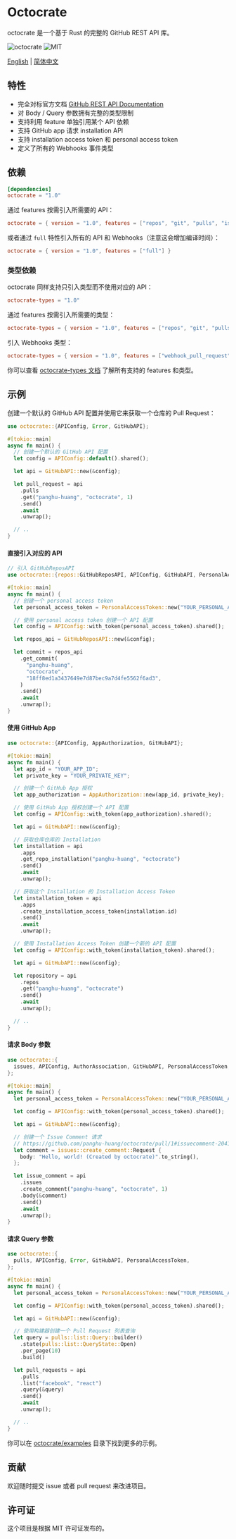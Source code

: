 # Octocrate

octocrate 是一个基于 Rust 的完整的 GitHub REST API 库。

![octocrate](https://img.shields.io/crates/v/octocrate.svg)
![MIT](https://img.shields.io/badge/license-MIT-blue.svg)

[English](./README.md) | [简体中文](./README_zh-CN.md)

## 特性

- 完全对标官方文档 [GitHub REST API Documentation](https://docs.github.com/en/rest?apiVersion=2022-11-28)
- 对 Body / Query 参数拥有完整的类型限制
- 支持利用 feature 单独引用某个 API 依赖
- 支持 GitHub app 请求 installation API
- 支持 installation access token 和 personal access token
- 定义了所有的 Webhooks 事件类型

## 依赖

```toml
[dependencies]
octocrate = "1.0"
```

通过 features 按需引入所需要的 API：

```toml
octocrate = { version = "1.0", features = ["repos", "git", "pulls", "issues", "users", "search"] }
```

或者通过 `full` 特性引入所有的 API 和 Webhooks（注意这会增加编译时间）：

```toml
octocrate = { version = "1.0", features = ["full"] }
```

### 类型依赖

octocrate 同样支持只引入类型而不使用对应的 API：

```toml
octocrate-types = "1.0"
```

通过 features 按需引入所需要的类型：

```toml
octocrate-types = { version = "1.0", features = ["repos", "git", "pulls", "issues", "users", "search"] }
```

引入 Webhooks 类型：

```toml
octocrate-types = { version = "1.0", features = ["webhook_pull_request", "webhook_push"] }
```

你可以查看 [octocrate-types 文档](https://docs.rs/crate/octocrate-types/latest/features) 了解所有支持的 features 和类型。

## 示例

创建一个默认的 GitHub API 配置并使用它来获取一个仓库的 Pull Request：

```rust
use octocrate::{APIConfig, Error, GitHubAPI};

#[tokio::main]
async fn main() {
  // 创建一个默认的 GitHub API 配置
  let config = APIConfig::default().shared();

  let api = GitHubAPI::new(&config);

  let pull_request = api
    .pulls
    .get("panghu-huang", "octocrate", 1)
    .send()
    .await
    .unwrap();

  // ..
}
```

#### 直接引入对应的 API

```rust
// 引入 GitHubReposAPI
use octocrate::{repos::GitHubReposAPI, APIConfig, GitHubAPI, PersonalAccessToken};

#[tokio::main]
async fn main() {
  // 创建一个 personal access token
  let personal_access_token = PersonalAccessToken::new("YOUR_PERSONAL_ACCESS_TOKEN");

  // 使用 personal access token 创建一个 API 配置
  let config = APIConfig::with_token(personal_access_token).shared();

  let repos_api = GitHubReposAPI::new(&config);

  let commit = repos_api
    .get_commit(
      "panghu-huang",
      "octocrate",
      "18ff8ed1a3437649e7d87bec9a7d4fe5562f6ad3",
    )
    .send()
    .await
    .unwrap();
}
```

#### 使用 GitHub App

```rust
use octocrate::{APIConfig, AppAuthorization, GitHubAPI};

#[tokio::main]
async fn main() {
  let app_id = "YOUR_APP_ID";
  let private_key = "YOUR_PRIVATE_KEY";

  // 创建一个 GitHub App 授权
  let app_authorization = AppAuthorization::new(app_id, private_key);

  // 使用 GitHub App 授权创建一个 API 配置
  let config = APIConfig::with_token(app_authorization).shared();

  let api = GitHubAPI::new(&config);

  // 获取仓库仓库的 Installation
  let installation = api
    .apps
    .get_repo_installation("panghu-huang", "octocrate")
    .send()
    .await
    .unwrap();

  // 获取这个 Installation 的 Installation Access Token
  let installation_token = api
    .apps
    .create_installation_access_token(installation.id)
    .send()
    .await
    .unwrap();

  // 使用 Installation Access Token 创建一个新的 API 配置
  let config = APIConfig::with_token(installation_token).shared();

  let api = GitHubAPI::new(&config);

  let repository = api
    .repos
    .get("panghu-huang", "octocrate")
    .send()
    .await
    .unwrap();

  // ..
}
```

#### 请求 Body 参数

```rust
use octocrate::{
  issues, APIConfig, AuthorAssociation, GitHubAPI, PersonalAccessToken,
};

#[tokio::main]
async fn main() {
  let personal_access_token = PersonalAccessToken::new("YOUR_PERSONAL_ACCESS_TOKEN");

  let config = APIConfig::with_token(personal_access_token).shared();

  let api = GitHubAPI::new(&config);

  // 创建一个 Issue Comment 请求
  // https://github.com/panghu-huang/octocrate/pull/1#issuecomment-2041280635
  let comment = issues::create_comment::Request {
    body: "Hello, world! (Created by octocrate)".to_string(),
  };

  let issue_comment = api
    .issues
    .create_comment("panghu-huang", "octocrate", 1)
    .body(&comment)
    .send()
    .await
    .unwrap();
}
```

#### 请求 Query 参数

```rust
use octocrate::{
  pulls, APIConfig, Error, GitHubAPI, PersonalAccessToken,
};

#[tokio::main]
async fn main() {
  let personal_access_token = PersonalAccessToken::new("YOUR_PERSONAL_ACCESS_TOKEN");

  let config = APIConfig::with_token(personal_access_token).shared();

  let api = GitHubAPI::new(&config);

  // 使用构建器创建一个 Pull Request 列表查询
  let query = pulls::list::Query::builder()
    .state(pulls::list::QueryState::Open)
    .per_page(10)
    .build()

  let pull_requests = api
    .pulls
    .list("facebook", "react")
    .query(&query)
    .send()
    .await
    .unwrap();

  // ..
}
```

你可以在 [octocrate/examples](./octocrate/examples) 目录下找到更多的示例。

## 贡献

欢迎随时提交 issue 或者 pull request 来改进项目。

## 许可证

这个项目是根据 MIT 许可证发布的。
